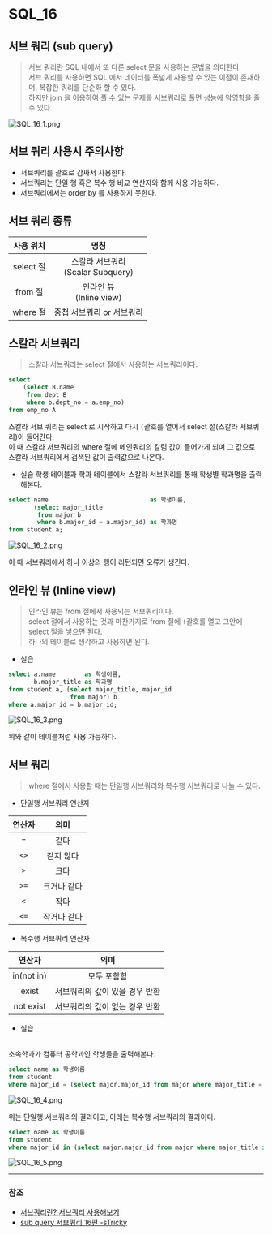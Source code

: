# SQL_16

## 서브 쿼리 (sub query)
> 서브 쿼리란 SQL 내에서 또 다른 select 문을 사용하는 문법을 의미한다.
> <br> 서브 쿼리를 사용하면 SQL 에서 데이터를 폭넓게 사용할 수 있는 이점이 존재하며, 복잡한 쿼리를 단순화 할 수 있다.
> <br> 하지만 join 을 이용하여 풀 수 있는 문제를 서브쿼리로 풀면 성능에 악영향을 줄 수 있다.

![SQL_16_1.png](image%2FSQL_16%2FSQL_16_1.png)

## 서브 쿼리 사용시 주의사항
* 서브쿼리를 괄호로 감싸서 사용한다.
* 서브쿼리는 단일 행 혹은 복수 행 비교 연산자와 함께 사용 가능하다.
* 서브쿼리에서는 order by 를 사용하지 못한다.

## 서브 쿼리 종류
|  사용 위치   |               명칭               |
|:--------:|:------------------------------:|
| select 절 | 스칼라 서브쿼리<br/>(Scalar Subquery) |
|  from 절  |    인라인 뷰<br/>(Inline view)     |
| where 절  |        중첩 서브쿼리 or 서브쿼리         |

## 스칼라 서브쿼리
> 스칼라 서브쿼리는 select 절에서 사용하는 서브쿼리이다.
```sql
select
    (select B.name
     from dept B
     where b.dept_no = a.emp_no)
from emp_no A
```
스칼라 서브 쿼리는 select 로 시작하고 다시 `(`괄호를 열어서 select 절(스칼라 서브쿼리)이 들어간다.
<br> 이 때 스칼라 서브쿼리의 where 절에 메인쿼리의 칼럼 값이 들어가게 되며 그 값으로 스칼라 서브쿼리에서 검색된 값이 출력값으로 나온다.

* 실습
학생 테이블과 학과 테이블에서 스칼라 서브쿼리를 통해 학생별 학과명을 출력해본다.
```sql
select name                            as 학생이름,
       (select major_title
        from major b
        where b.major_id = a.major_id) as 학과명
from student a;
```

![SQL_16_2.png](image%2FSQL_16%2FSQL_16_2.png)

이 때 서브쿼리에서 하나 이상의 행이 리턴되면 오류가 생긴다.

## 인라인 뷰 (Inline view)
> 인라인 뷰는 from 절에서 사용되는 서브쿼리이다.
> <br>select 절에서 사용하는 것과 마찬가지로 from 절에 `(`괄호를 열고 그안에 select 절을 넣으면 된다.
> <br> 하나의 테이블로 생각하고 사용하면 된다.

* 실습

```sql
select a.name        as 학생이름,
       b.major_title as 학과명
from student a, (select major_title, major_id
                 from major) b
where a.major_id = b.major_id;
```

![SQL_16_3.png](image%2FSQL_16%2FSQL_16_3.png)

위와 같이 테이블처럼 사용 가능하다.

## 서브 쿼리
> where 절에서 사용할 때는 단일행 서브쿼리와 복수행 서브쿼리로 나눌 수 있다.

* 단일행 서브쿼리 연산자

|  연산자  |   의미   |
|:-----:|:------:|
|  `=`  |   같다   |
| `<>`  | 같지 않다  |
|  `>`  |   크다   |
| `>=`  | 크거나 같다 |
|  `<`  |   작다   |
| `<=`  | 작거나 같다 |

* 복수행 서브쿼리 연산자

|    연산자     |   의미   |
|:----------:|:------:|
| in(not in) | 모두 포함함 |
|   exist    | 서브쿼리의 값이 있을 경우 반환 |
| not exist  | 서브쿼리의 값이 없는 경우 반환 |

* 실습

<br>소속학과가 컴퓨터 공학과인 학생들을 출력해본다.
```sql
select name as 학생이름
from student
where major_id = (select major.major_id from major where major_title = '컴퓨터공학과');
```

![SQL_16_4.png](image%2FSQL_16%2FSQL_16_4.png)

위는 단일행 서브쿼리의 결과이고, 아래는 복수행 서브쿼리의 결과이다.

```sql
select name as 학생이름
from student
where major_id in (select major.major_id from major where major_title in ('컴퓨터공학과','국문학과'));
```

![SQL_16_5.png](image%2FSQL_16%2FSQL_16_5.png)


---
### 참조
* [서브쿼리란? 서브쿼리 사용해보기](https://mozi.tistory.com/233)
* [sub query 서브쿼리 16편 -sTricky](https://stricky.tistory.com/265)